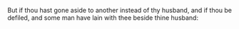 But if thou hast gone aside to another instead of thy husband, and if thou be defiled, and some man have lain with thee beside thine husband:
